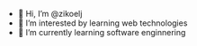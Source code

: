 - 👋 Hi, I’m @zikoelj 
- 👀 I’m interested by learning web technologies
- 🌱 I’m currently learning software enginnering


<!---
zikoelj/zikoelj is a ✨ special ✨ repository because its `README.md` (this file) appears on your GitHub profile.
You can click the Preview link to take a look at your changes.
--->
